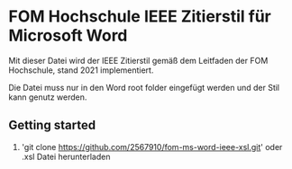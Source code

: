 # FOM Hochschule IEEE Zitierstil für Microsoft Word
Mit dieser Datei wird der IEEE Zitierstil gemäß dem Leitfaden der FOM Hochschule, stand 2021 implementiert.

Die Datei muss nur in den Word root folder eingefügt werden und der Stil kann genutz werden. 

## Getting started
1. 'git clone https://github.com/2567910/fom-ms-word-ieee-xsl.git' oder .xsl Datei herunterladen

